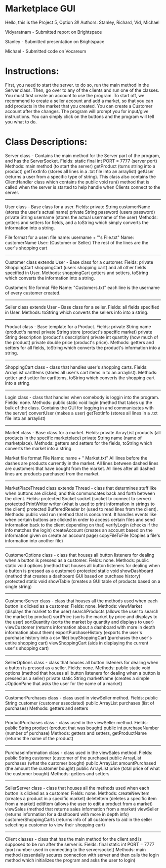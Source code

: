 # Marketplace GUI


Hello, this is the Project 5, Option 3!!
Authors: Stanley, Richard, Vid, Michael

Vidyaratnam - Submitted report on Brightspace

Stanley - Submitted presentation on Brightspace

Michael - Submitted code on Vocareum

# Instructions:

First, you need to start the server. to do so, run the main method in the Server class. Then, go over to any of the clients and run one of the classes. You must first create an account to use the program. To start off, we recommend to create a seller account and add a market, so that you can add products in the market that you created. You can create a Customer account after the changes. The program will prompt you for input/give instructions. You can simply click on the buttons and the program will tell you what to do.

# Class Descriptions:

Server class - 
Contains the main method for the Server part of the program, and has the ServerSocket.
Fields: static final int PORT = 7777 (server port)
Methods: main method (to start the server) getProduct (turns string into a product) getTextInfo (stores all lines in a .txt file into an arraylist)
getUser (returns a user from a specific type of string).
This class also contains the ClientHandler class which contains the public void run() method that is called when the server is started to help handle when Clients connect to the server.

--------

User class - 
Base class for a user.
Fields: private String customerName (stores the user's actual name) private String password (users password) private String username (stores the actual username of the user)
Methods: getters and setters for fields, and a toString which simply converts the information into a string.

File format for a user:
file name: username + "'s File.txt"
Name: customerName
User: (Customer or Seller)
The rest of the lines are the user's shopping cart

--------

Customer class extends User - 
Base class for a customer.
Fields: private ShoppingCart shoppingCart (users shopping cart) and all other fields specified in User.
Methods: shoppingCart getters and setters, toString which converts the information into a string.

Customers file format
File Name: "Customers.txt"
each line is the username of every customer created.

--------

Seller class extends User - 
Base class for a seller.
Fields: all fields specified in User.
Methods: toString which converts the sellers info into a string.

--------

Product class - 
Base template for a Product.
Fields: private String name (product's name) private String store (product's specific market) private String description (product's description) private int quantity (how much of the product) private double price (product's price).
Methods: getters and setters for all fields, toString which converts the product's information into a string.

--------

ShoppingCart class - 
class that handles user's shopping carts.
Fields: ArrayList<Product> cartItems (stores all user's cart items in to an arraylist).
Methods: getter and setter for cartItems, toString which converts the shopping cart into a string.

--------

Login class - 
class that handles when somebody is loggin into the program.
Fields: none.
Methods: public static void login (method that takes up the bulk of the class. Contains the GUI for logging in and communicates with the server) convertUser (makes a user) getTextInfo (stores all lines in a .txt file into an arraylist)

--------

Market class - 
Base class for a market.
Fields: private ArrayList<Product> products (all products in the specific marketplace) private String name (name of marketplace).
Methods: getters and setters for the fields, toString which converts the market into a string.
 
Market file format
File Name: name + " Market.txt"
All lines before the dashes are products currently in the market.
All lines between dashed lines are customers that have bought from the market.
All lines after all dashed lines are products purchased from the market.

--------

MarketPlaceThread class extends Thread - 
class that determines stuff like when buttons are clicked, and this communcates back and forth between the client.
Fields: protected Socket socket (socket to connect to server) protected PrintWriter writer (what is used to print information in strings to the client) protected BufferedReader br (used to read lines from the client).
Methods: public void run (method that is concurrent. It handles events like when certain buttons are clicked in order to access certain files and send information back to the client depending on that) verifyLogin (checks if the info matches the login) createAccount (creates an account based on the information given on create an account page) copyFileToFile (Copies a file's information into another file)

--------

CustomerOptions class - 
class that houses all button listeners for dealing when a button is pressed as a customer.
Fields: none.
Methods: public static void options (method that houses all button listeners for dealing when a button is pressed as a customer) protected static void showDashboard (method that creates a dashboard GUI based on purchase history) protected static void showTable (creates a GUI table of products based on a single string)

--------

CustomerServer class - 
class that houses all the methods used when each button is clicked as a customer.
Fields: none.
Methods: viewMarket (displays the market to the user) searchProducts (allows the user to search the market by product) sortPrice (sorts the market by price and displays to the user) sortQuantity (sorts the market by quantity and displays to user) viewCustomer (returns information about a dashboard with more in depth information about them) exportPurchaseHistory (exports the user's purchase history into a csv file) buyShoppingCart (purchases the user's entire shopping cart)
viewShoppingCart (aids in displaying the current user's shopping cart) 

--------

SellerOptions class - 
class that houses all button listeners for dealing when a button is pressed as a seller.
Fields: none.
Methods: public static void options (method that houses all button listeners for dealing when a button is pressed as a seller) private static String marketName (creates a simple JOptionPane that asks the user for the name of a market)

--------
 
CustomerPurchases class - 
class used in viewSeller method.
Fields: public String customer (customer associated) public ArrayList<String> purchases (list of purchases)
Methods: getters and setters
 
--------
 
ProductPurchases class -
class used in the viewSeller method.
Fields: public String product (product that was bought) public int purchaseNumber (number of purchase)
Methods: getters and setters, getProductName (returns the name of the product)

--------
 
PurchaseInformation class - 
class used in the viewSales method.
Fields: public String customer (customer of the purchase) public ArrayList<String> purchases (what the customer bought) public ArrayList<Integer> amountPurchased (the amount the customer bought) public ArrayList<Double> price (total price of what the customer bought)
Methods: getters and setters
 
--------

SellerServer class - 
class that houses all the methods used when each button is clicked as a customer.
Fields: none.
Methods: createNewItem (creates a product in a specific market) deleteItem (deletes a specific item from a market) editItem (allows the user to edit a product from a market) viewSales (method that returns sales information from a market) viewSeller (returns information for a dashboard with more in depth info) customerShoppingCarts (returns info of all customers to aid in the seller selecting a customer to view their shopping cart)

--------

Client classes - 
class that has the main method for the client and is supposed to be run after the server is.
Fields: final static int PORT = 7777 (port number used in connecting to the serversocket)
Methods: main method (essentially secures connection with server and then calls the login method which initializes the program and asks the user to login)
